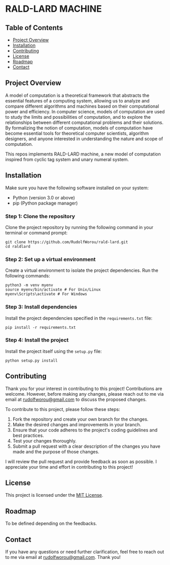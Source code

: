 # RALD-LARD MACHINE

## Table of Contents
- [Project Overview](#project-overview)
- [Installation](#installation)
- [Contributing](#contributing)
- [License](#license)
- [Roadmap](#roadmap)
- [Contact](#contact)

## Project Overview

A model of computation is a theoretical framework that abstracts the essential features of a computing system, allowing us to analyze and compare different algorithms and machines based on their computational power and efficiency. In computer science, models of computation are used to study the limits and possibilities of computation, and to explore the relationships between different computational problems and their solutions. By formalizing the notion of computation, models of computation have become essential tools for theoretical computer scientists, algorithm designers, and anyone interested in understanding the nature and scope of computation.

This repos implements RALD-LARD machine, a new model of computation inspired from cyclic tag system and unary numeral system.

## Installation

Make sure you have the following software installed on your system:

- Python (version 3.0 or above)
- pip (Python package manager)

### Step 1: Clone the repository

Clone the project repository by running the following command in your terminal or command prompt:

```
git clone https://github.com/RudolfWorou/rald-lard.git
cd raldlard
```

### Step 2: Set up a virtual environment

Create a virtual environment to isolate the project dependencies. Run the following commands:

```
python3 -m venv myenv
source myenv/bin/activate # For Unix/Linux
myenv\Scripts\activate # For Windows
```

### Step 3: Install dependencies

Install the project dependencies specified in the `requirements.txt` file:

```
pip install -r requirements.txt
```

### Step 4: Install the project

Install the project itself using the `setup.py` file:

```
python setup.py install
```

## Contributing

Thank you for your interest in contributing to this project! Contributions are welcome. However, before making any changes, please reach out to me via email at [rudolfworou@gmail.com](rudolfworou@gmail.com) to discuss the proposed changes.

To contribute to this project, please follow these steps:

1. Fork the repository and create your own branch for the changes.
2. Make the desired changes and improvements in your branch.
3. Ensure that your code adheres to the project's coding guidelines and best practices.
4. Test your changes thoroughly.
5. Submit a pull request with a clear description of the changes you have made and the purpose of those changes.

I will review the pull request and provide feedback as soon as possible. I appreciate your time and effort in contributing to this project!

## License

This project is licensed under the [MIT License](https://github.com/RudolfWorou/rald-lard/blob/main/LICENSE).

## Roadmap
To be defined depending on the feedbacks.

## Contact

If you have any questions or need further clarification, feel free to reach out to me via email at [rudolfworou@gmail.com](rudolfworou@gmail.com). Thank you!
